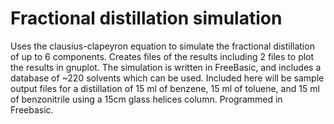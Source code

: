 # Fractional distillation simulation
Uses the clausius-clapeyron equation to simulate the fractional distillation of up to 6 components.  Creates files of the results including 2 files to plot the results in gnuplot.  The simulation is written in FreeBasic, and includes a database of ~220 solvents which can be used.  Included here will be sample output files for a distillation of 15 ml of benzene, 15 ml of toluene, and 15 ml of benzonitrile using a 15cm glass helices column.  Programmed in Freebasic. 
